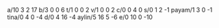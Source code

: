 a/10 3 2 17
b/3 0 0 6
t/1 0 0 2
v/1 0 0 2
c/0 0 4 0
s/0 1 2 -1
payam/1 3 0 -1
tina/0 4 0 -4
d/0 4 16 -4
aylin/5 16 5 -6
e/0 10 0 -10
